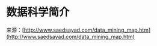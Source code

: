 # 数据科学简介

来源：[http://www.saedsayad.com/data_mining_map.htm](http://www.saedsayad.com/data_mining_map.htm)
